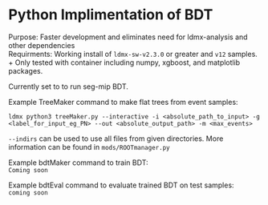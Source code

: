 # Python Implimentation of BDT

Purpose: Faster development and eliminates need for ldmx-analysis and other dependencies\
Requirments: Working install of `ldmx-sw-v2.3.0` or greater and `v12` samples.\
       +     Only tested with container including numpy, xgboost, and matplotlib packages.
             
Currently set to to run seg-mip BDT.

Example TreeMaker command to make flat trees from event samples:
```
ldmx python3 treeMaker.py --interactive -i <absolute_path_to_input> -g <label_for_input_eg_PN> --out <absolute_output_path> -m <max_events>
```
`--indirs` can be used to use all files from given directories. More information can be found in `mods/ROOTmanager.py`

Example bdtMaker command to train BDT: \
`Coming soon`

Example bdtEval command to evaluate trained BDT on test samples: \
`coming soon`
